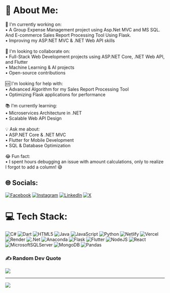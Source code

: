 # 💫 About Me:
🚀 I'm currently working on:<br>• A Group Expense Management  project using Asp.Net MVC and MS SQL. And E-commerce Sales Report Processing Tool Using Flask.<br>• Improving my ASP.NET MVC & .NET Web API skills<br><br>🤝 I'm looking to collaborate on:<br>• Full-Stack Web Development projects using ASP.NET Core, .NET Web API, and Flutter<br>• Machine Learning & AI projects<br>• Open-source contributions<br><br>🆘 I'm looking for help with:<br>• Advanced Algorithm for my Sales Report Processing Tool<br>• Optimizing Flask applications for performance<br><br>📚 I'm currently learning:<br>• Microservices Architecture in .NET<br>• Scalable Web API Design<br><br>💡 Ask me about:<br>• ASP.NET Core & .NET MVC<br>• Flutter for Mobile Development<br>• SQL & Database Optimization<br><br>😂 Fun fact:<br>• I spent hours debugging an issue with amount calculations, only to realize I forgot to add a column! 😅


## 🌐 Socials:
[![Facebook](https://img.shields.io/badge/Facebook-%231877F2.svg?logo=Facebook&logoColor=white)](https://facebook.com/ansh.padalia) [![Instagram](https://img.shields.io/badge/Instagram-%23E4405F.svg?logo=Instagram&logoColor=white)](https://instagram.com/ansh_padalia) [![LinkedIn](https://img.shields.io/badge/LinkedIn-%230077B5.svg?logo=linkedin&logoColor=white)](https://linkedin.com/in/ansh-padalia-27a7392a4) [![X](https://img.shields.io/badge/X-black.svg?logo=X&logoColor=white)](https://x.com/AnshPadalia) 

# 💻 Tech Stack:
![C#](https://img.shields.io/badge/c%23-%23239120.svg?style=for-the-badge&logo=csharp&logoColor=white) ![Dart](https://img.shields.io/badge/dart-%230175C2.svg?style=for-the-badge&logo=dart&logoColor=white) ![HTML5](https://img.shields.io/badge/html5-%23E34F26.svg?style=for-the-badge&logo=html5&logoColor=white) ![Java](https://img.shields.io/badge/java-%23ED8B00.svg?style=for-the-badge&logo=openjdk&logoColor=white) ![JavaScript](https://img.shields.io/badge/javascript-%23323330.svg?style=for-the-badge&logo=javascript&logoColor=%23F7DF1E) ![Python](https://img.shields.io/badge/python-3670A0?style=for-the-badge&logo=python&logoColor=ffdd54) ![Netlify](https://img.shields.io/badge/netlify-%23000000.svg?style=for-the-badge&logo=netlify&logoColor=#00C7B7) ![Vercel](https://img.shields.io/badge/vercel-%23000000.svg?style=for-the-badge&logo=vercel&logoColor=white) ![Render](https://img.shields.io/badge/Render-%46E3B7.svg?style=for-the-badge&logo=render&logoColor=white) ![.Net](https://img.shields.io/badge/.NET-5C2D91?style=for-the-badge&logo=.net&logoColor=white) ![Anaconda](https://img.shields.io/badge/Anaconda-%2344A833.svg?style=for-the-badge&logo=anaconda&logoColor=white) ![Flask](https://img.shields.io/badge/flask-%23000.svg?style=for-the-badge&logo=flask&logoColor=white) ![Flutter](https://img.shields.io/badge/Flutter-%2302569B.svg?style=for-the-badge&logo=Flutter&logoColor=white) ![NodeJS](https://img.shields.io/badge/node.js-6DA55F?style=for-the-badge&logo=node.js&logoColor=white) ![React](https://img.shields.io/badge/react-%2320232a.svg?style=for-the-badge&logo=react&logoColor=%2361DAFB) ![MicrosoftSQLServer](https://img.shields.io/badge/Microsoft%20SQL%20Server-CC2927?style=for-the-badge&logo=microsoft%20sql%20server&logoColor=white) ![MongoDB](https://img.shields.io/badge/MongoDB-%234ea94b.svg?style=for-the-badge&logo=mongodb&logoColor=white) ![Pandas](https://img.shields.io/badge/pandas-%23150458.svg?style=for-the-badge&logo=pandas&logoColor=white)

### ✍️ Random Dev Quote
![](https://quotes-github-readme.vercel.app/api?type=horizontal&theme=radical)

---
[![](https://visitcount.itsvg.in/api?id=AnshPatel04&icon=0&color=0)](https://visitcount.itsvg.in)

<!-- Proudly created with GPRM ( https://gprm.itsvg.in ) -->
